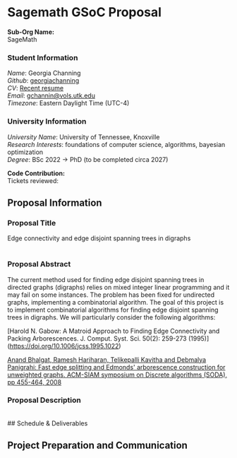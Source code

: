 # Sagemath GSoC Proposal

**Sub-Org Name:** <br>
SageMath <br>

### Student Information
*Name*: Georgia Channing <br>
*Github*:  [georgiachanning](https://github.com/georgiachanning) <br>
*CV*: [Recent resume](https://github.com/georgiachanning/Resume/blob/master/gwcresume%20(1).pdf) <br>
*Email*: gchannin@vols.utk.edu <br>
*Timezone*: Eastern Daylight Time (UTC-4) <br>

### University Information 
*University Name*: University of Tennessee, Knoxville <br>
*Research Interests*: foundations of computer science, algorithms, bayesian optimization <br>
*Degree*: BSc 2022 -> PhD (to be completed circa 2027) <br>

**Code Contribution:** <br>
Tickets reviewed: <br>

## Proposal Information
### Proposal Title
Edge connectivity and edge disjoint spanning trees in digraphs <br> <br>
### Proposal Abstract
The current method used for finding edge disjoint spanning trees in directed graphs (digraphs) relies on mixed integer linear programming and it may fail on some instances. The problem has been fixed for undirected graphs, implementing a combinatorial algorithm. The goal of this project is to implement combinatorial algorithms for finding edge disjoint spanning trees in digraphs. We will particularly consider the following algorithms: <br>

[Harold N. Gabow: A Matroid Approach to Finding Edge Connectivity and Packing Arborescences. J. Comput. Syst. Sci. 50(2): 259-273 (1995)] (https://doi.org/10.1006/jcss.1995.1022) <br>

[Anand Bhalgat, Ramesh Hariharan, Telikepalli Kavitha and Debmalya Panigrahi: Fast edge splitting and Edmonds' arborescence construction for unweighted graphs. ACM-SIAM symposium on Discrete algorithms (SODA), pp 455-464, 2008](https://users.cs.duke.edu/~debmalya/papers/soda08-splitting.pdf) <br>


### Proposal Description
<br>
## Schedule & Deliverables

## Project Preparation and Communication




